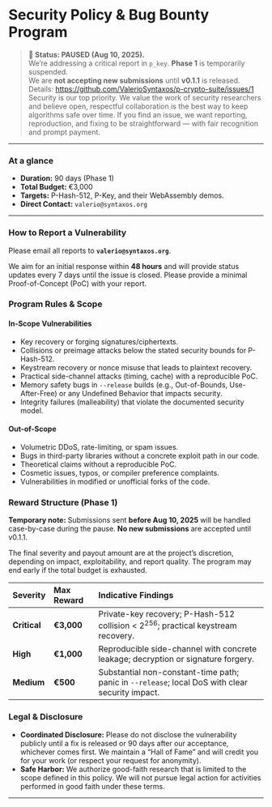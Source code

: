 # Security Policy & Bug Bounty Program

> **🚨 Status: PAUSED (Aug 10, 2025).**  
> We’re addressing a critical report in `p_key`. **Phase 1** is temporarily suspended.  
> We are **not accepting new submissions** until **v0.1.1** is released.  
> Details: https://github.com/ValerioSyntaxos/p-crypto-suite/issues/1
Security is our top priority. We value the work of security researchers and believe open, respectful collaboration is the best way to keep algorithms safe over time. If you find an issue, we want reporting, reproduction, and fixing to be straightforward — with fair recognition and prompt payment.

---

### **At a glance**

* **Duration:** 90 days (Phase 1)
* **Total Budget:** €3,000
* **Targets:** P-Hash-512, P-Key, and their WebAssembly demos.
* **Direct Contact:** `valerio@syntaxos.org`

---

### **How to Report a Vulnerability**

Please email all reports to **`valerio@syntaxos.org`**.

We aim for an initial response within **48 hours** and will provide status updates every 7 days until the issue is closed. Please provide a minimal Proof-of-Concept (PoC) with your report.

### **Program Rules & Scope**

#### **In-Scope Vulnerabilities**
* Key recovery or forging signatures/ciphertexts.
* Collisions or preimage attacks below the stated security bounds for P-Hash-512.
* Keystream recovery or nonce misuse that leads to plaintext recovery.
* Practical side-channel attacks (timing, cache) with a reproducible PoC.
* Memory safety bugs in `--release` builds (e.g., Out-of-Bounds, Use-After-Free) or any Undefined Behavior that impacts security.
* Integrity failures (malleability) that violate the documented security model.

#### **Out-of-Scope**
* Volumetric DDoS, rate-limiting, or spam issues.
* Bugs in third-party libraries without a concrete exploit path in our code.
* Theoretical claims without a reproducible PoC.
* Cosmetic issues, typos, or compiler preference complaints.
* Vulnerabilities in modified or unofficial forks of the code.

### **Reward Structure (Phase 1)**

**Temporary note:** Submissions sent **before Aug 10, 2025** will be handled case-by-case during the pause. **No new submissions** are accepted until v0.1.1.

The final severity and payout amount are at the project’s discretion, depending on impact, exploitability, and report quality. The program may end early if the total budget is exhausted.

| Severity | Max Reward | Indicative Findings |
| :--- | :--- | :--- |
| **Critical** | **€3,000** | Private-key recovery; P-Hash-512 collision < $2^{256}$; practical keystream recovery. |
| **High** | **€1,000** | Reproducible side-channel with concrete leakage; decryption or signature forgery. |
| **Medium** | **€500** | Substantial non-constant-time path; panic in `--release`; local DoS with clear security impact. |

### **Legal & Disclosure**

* **Coordinated Disclosure:** Please do not disclose the vulnerability publicly until a fix is released or 90 days after our acceptance, whichever comes first. We maintain a “Hall of Fame” and will credit you for your work (or respect your request for anonymity).
* **Safe Harbor:** We authorize good-faith research that is limited to the scope defined in this policy. We will not pursue legal action for activities performed in good faith under these terms.

---
